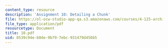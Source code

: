 ```yaml
---
content_type: resource
description: 'Assignment 10: Detailing a Chunk'
file: https://ol-ocw-studio-app-qa.s3.amazonaws.com/courses/4-125-architecture-studio-building-in-landscapes-fall-2002/8539c94eb0de9b797ebc931479d456b5_10.pdf
file_type: application/pdf
resourcetype: Document
title: 10.pdf
uid: 8539c94e-b0de-9b79-7ebc-931479d456b5
---
```

